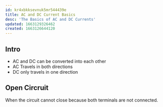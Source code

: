 ```yaml
---
id: kr4xbkksevnuk5mr544439e
title: AC and DC Current Basics
desc: 'The Basics of AC and DC Currents'
updated: 1663129326462
created: 1663126644120
---
```

## Intro

- AC and DC can be converted into each other
- AC Travels in both directions
- DC only travels in one direction

## Open Circruit

When the circuit cannot close because both terminals are not connected. 
